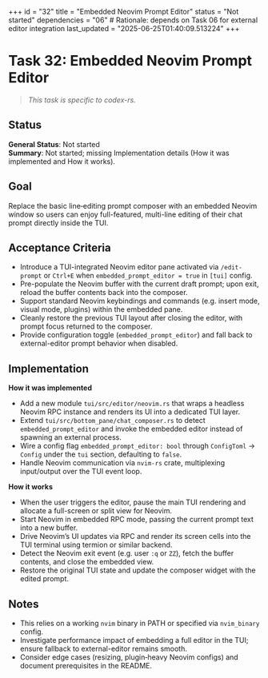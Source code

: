 +++
id = "32"
title = "Embedded Neovim Prompt Editor"
status = "Not started"
dependencies = "06" # Rationale: depends on Task 06 for external editor integration
last_updated = "2025-06-25T01:40:09.513224"
+++

# Task 32: Embedded Neovim Prompt Editor

> *This task is specific to codex-rs.*

## Status

**General Status**: Not started  
**Summary**: Not started; missing Implementation details (How it was implemented and How it works).

## Goal

Replace the basic line‑editing prompt composer with an embedded Neovim window so users can enjoy full-featured, multi-line editing of their chat prompt directly inside the TUI.

## Acceptance Criteria

- Introduce a TUI-integrated Neovim editor pane activated via `/edit-prompt` or `Ctrl+E` when `embedded_prompt_editor = true` in `[tui]` config.
- Pre-populate the Neovim buffer with the current draft prompt; upon exit, reload the buffer contents back into the composer.
- Support standard Neovim keybindings and commands (e.g. insert mode, visual mode, plugins) within the embedded pane.
- Cleanly restore the previous TUI layout after closing the editor, with prompt focus returned to the composer.
- Provide configuration toggle (`embedded_prompt_editor`) and fall back to external-editor prompt behavior when disabled.

## Implementation

**How it was implemented**  
- Add a new module `tui/src/editor/neovim.rs` that wraps a headless Neovim RPC instance and renders its UI into a dedicated TUI layer.
- Extend `tui/src/bottom_pane/chat_composer.rs` to detect `embedded_prompt_editor` and invoke the embedded editor instead of spawning an external process.
- Wire a config flag `embedded_prompt_editor: bool` through `ConfigToml` → `Config` under the `tui` section, defaulting to `false`.
- Handle Neovim communication via `nvim-rs` crate, multiplexing input/output over the TUI event loop.

**How it works**  
- When the user triggers the editor, pause the main TUI rendering and allocate a full-screen or split view for Neovim.
- Start Neovim in embedded RPC mode, passing the current prompt text into a new buffer.
- Drive Neovim’s UI updates via RPC and render its screen cells into the TUI terminal using termion or similar backend.
- Detect the Neovim exit event (e.g. user `:q` or `ZZ`), fetch the buffer contents, and close the embedded view.
- Restore the original TUI state and update the composer widget with the edited prompt.

## Notes

- This relies on a working `nvim` binary in PATH or specified via `nvim_binary` config.
- Investigate performance impact of embedding a full editor in the TUI; ensure fallback to external-editor remains smooth.
- Consider edge cases (resizing, plugin‑heavy Neovim configs) and document prerequisites in the README.
